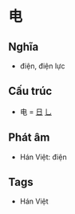 # 电

## Nghĩa

* điện, điện lực

## Cấu trúc
* 电 = [日](日.md) [乚](乚.md)

## Phát âm

* Hán Việt: điện

## Tags
* Hán Việt

<script>window.HANZI_FIELD='电';</script>
